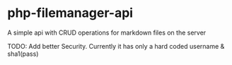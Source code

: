 # php-filemanager-api

A simple api with CRUD operations for markdown files on the server

TODO:  Add better Security. Currently it has only a hard coded username & sha1(pass)
